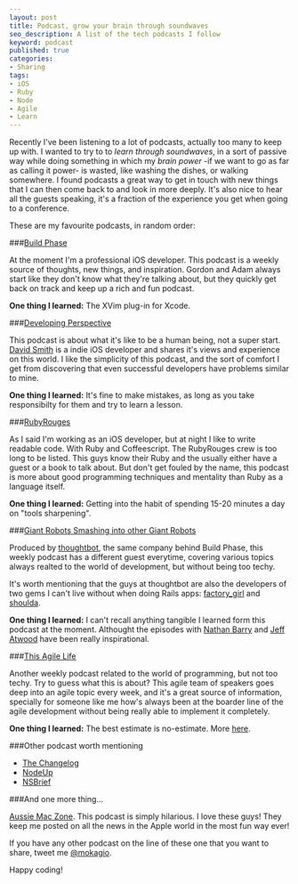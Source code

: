 ```yaml
---
layout: post
title: Podcast, grow your brain through soundwaves
seo_description: A list of the tech podcasts I follow
keyword: podcast
published: true
categories:
- Sharing
tags:
- iOS 
- Ruby
- Node
- Agile
- Learn
---
```


Recently I've been listening to a lot of podcasts, actually too many to keep up with. I wanted to try to to _learn through soundwaves_, in a sort of passive way while doing something in which my _brain power_ -if we want to go as far as calling it power- is wasted, like washing the dishes, or walking somewhere. I found podcasts a great way to get in touch with new things that I can then come back to and look in more deeply. It's also nice to hear all the guests speaking, it's a fraction of the experience you get when going to a conference.

These are my favourite podcasts, in random order:

###[Build Phase]

At the moment I'm a professional iOS developer. This podcast is a weekly source of thoughts, new things, and inspiration. Gordon and Adam always start like they don't know what they're talking about, but they quickly get back on track and keep up a rich and fun podcast.

**One thing I learned:** The XVim plug-in for Xcode.

###[Developing Perspective]

This podcast is about what it's like to be a human being, not a super start. [David Smith] is a indie iOS developer and shares it's views and experience on this world. I like the simplicity of this podcast, and the sort of comfort I get from discovering that even successful developers have problems similar to mine.

**One thing I learned:** It's fine to make mistakes, as long as you take responsibilty for them and try to learn a lesson.

###[RubyRouges] 

As I said I'm working as an iOS developer, but at night I like to write readable code. With Ruby and Coffeescript. The RubyRouges crew is too long to be listed. This guys know their Ruby and the usually either have a guest or a book to talk about. But don't get fouled by the name, this podcast is more about good programming techniques and mentality than Ruby as a language itself.

**One thing I learned:** Getting into the habit of spending 15-20 minutes a day on "tools sharpening".

###[Giant Robots Smashing into other Giant Robots]

Produced by [thoughtbot], the same company behind Build Phase, this weekly podcast has a different guest everytime, covering various topics always realted to the world of development, but without being too techy. 

It's worth mentioning that the guys at thoughtbot are also the developers of two gems I can't live without when doing Rails apps: [factory_girl] and [shoulda].

**One thing I learned:** I can't recall anything tangible I learned form this podcast at the moment. Althought the episodes with [Nathan Barry] and [Jeff Atwood] have been really inspirational.

###[This Agile Life]

Another weekly podcast related to the world of programming, but not too techy. Try to guess what this is about? This agile team of speakers goes deep into an agile topic every week, and it's a great source of information, specially for someone like me how's always been at the boarder line of the agile development without being really able to implement it completely.

**One thing I learned:** The best estimate is no-estimate. More [here](http://www.thisagilelife.com/?p=494).

###Other podcast worth mentioning

* [The Changelog](http://thechangelog.com/podcast/)
* [NodeUp](http://nodeup.com/)
* [NSBrief](http://nsbrief.com/)

###And one more thing...

[Aussie Mac Zone]. This podcast is simply hilarious. I love these guys! They keep me posted on all the news in the Apple world in the most fun way ever!

If you have any other podcast on the line of these one that you want to share, tweet me [@mokagio](https://twitter.com/mokagio). 

Happy coding!

[Build Phase]: http://podcasts.thoughtbot.com/buildphase 
[Developing Perspective]: http://developingperspective.com/
[David Smith]: http://twitter.com/_DavidSmith
[RubyRouges]: rubyrogues.com
[Giant Robots Smashing into other Giant Robots]: http://podcasts.thoughtbot.com/giantrobots
[thoughtbot]: http://thoughtbot.com/
[factory_girl]: https://github.com/thoughtbot/factory_girl
[shoulda]: https://github.com/thoughtbot/shoulda
[This Agile Life]: thisagilelife.com
[Nathan Barry]: http://podcasts.thoughtbot.com/giantrobots/72
[Jeff Atwood]: http://podcasts.thoughtbot.com/giantrobots/70
[Aussie Mac Zone]: https://itunes.apple.com/au/podcast/aussie-mac-zone/id269632901
